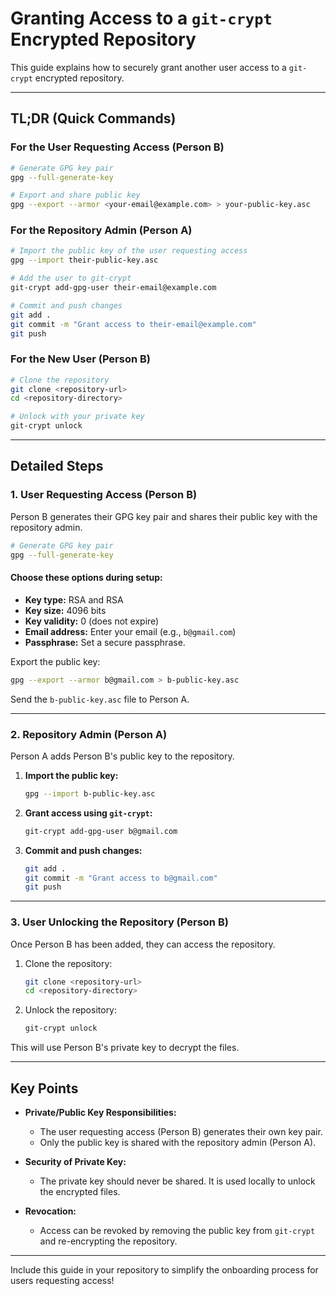 # Granting Access to a `git-crypt` Encrypted Repository

This guide explains how to securely grant another user access to a `git-crypt` encrypted repository.

---

## TL;DR (Quick Commands)

### For the User Requesting Access (Person B)

```bash
# Generate GPG key pair
gpg --full-generate-key

# Export and share public key
gpg --export --armor <your-email@example.com> > your-public-key.asc
```

### For the Repository Admin (Person A)

```bash
# Import the public key of the user requesting access
gpg --import their-public-key.asc

# Add the user to git-crypt
git-crypt add-gpg-user their-email@example.com

# Commit and push changes
git add .
git commit -m "Grant access to their-email@example.com"
git push
```

### For the New User (Person B)

```bash
# Clone the repository
git clone <repository-url>
cd <repository-directory>

# Unlock with your private key
git-crypt unlock
```

---

## Detailed Steps

### 1. User Requesting Access (Person B)

Person B generates their GPG key pair and shares their public key with the repository admin.

```bash
# Generate GPG key pair
gpg --full-generate-key
```

#### Choose these options during setup:

- **Key type:** RSA and RSA
- **Key size:** 4096 bits
- **Key validity:** 0 (does not expire)
- **Email address:** Enter your email (e.g., `b@gmail.com`)
- **Passphrase:** Set a secure passphrase.

Export the public key:

```bash
gpg --export --armor b@gmail.com > b-public-key.asc
```

Send the `b-public-key.asc` file to Person A.

---

### 2. Repository Admin (Person A)

Person A adds Person B's public key to the repository.

1. **Import the public key:**

   ```bash
   gpg --import b-public-key.asc
   ```

2. **Grant access using `git-crypt`:**

   ```bash
   git-crypt add-gpg-user b@gmail.com
   ```

3. **Commit and push changes:**

   ```bash
   git add .
   git commit -m "Grant access to b@gmail.com"
   git push
   ```

---

### 3. User Unlocking the Repository (Person B)

Once Person B has been added, they can access the repository.

1. Clone the repository:

   ```bash
   git clone <repository-url>
   cd <repository-directory>
   ```

2. Unlock the repository:

   ```bash
   git-crypt unlock
   ```

This will use Person B's private key to decrypt the files.

---

## Key Points

- **Private/Public Key Responsibilities:**
  - The user requesting access (Person B) generates their own key pair.
  - Only the public key is shared with the repository admin (Person A).

- **Security of Private Key:**
  - The private key should never be shared. It is used locally to unlock the encrypted files.

- **Revocation:**
  - Access can be revoked by removing the public key from `git-crypt` and re-encrypting the repository.

---

Include this guide in your repository to simplify the onboarding process for users requesting access!